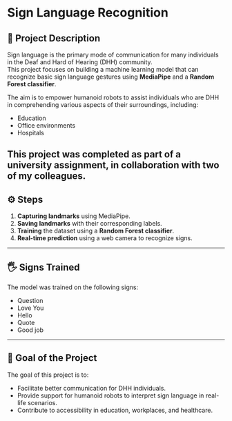 # Sign Language Recognition

## 📖 Project Description
Sign language is the primary mode of communication for many individuals in the Deaf and Hard of Hearing (DHH) community.  
This project focuses on building a machine learning model that can recognize basic sign language gestures using **MediaPipe** and a **Random Forest classifier**.  

The aim is to empower humanoid robots to assist individuals who are DHH in comprehending various aspects of their surroundings, including:  
- Education  
- Office environments  
- Hospitals  

This project was completed as part of a university assignment, in collaboration with two of my colleagues. 
---

## ⚙️ Steps
1. **Capturing landmarks** using MediaPipe.  
2. **Saving landmarks** with their corresponding labels.  
3. **Training** the dataset using a **Random Forest classifier**.  
4. **Real-time prediction** using a web camera to recognize signs.  

---

## 🖐️ Signs Trained
The model was trained on the following signs:  
- Question  
- Love You  
- Hello  
- Quote  
- Good job  

---

## 🎯 Goal of the Project
The goal of this project is to:  
- Facilitate better communication for DHH individuals.  
- Provide support for humanoid robots to interpret sign language in real-life scenarios.  
- Contribute to accessibility in education, workplaces, and healthcare.  


